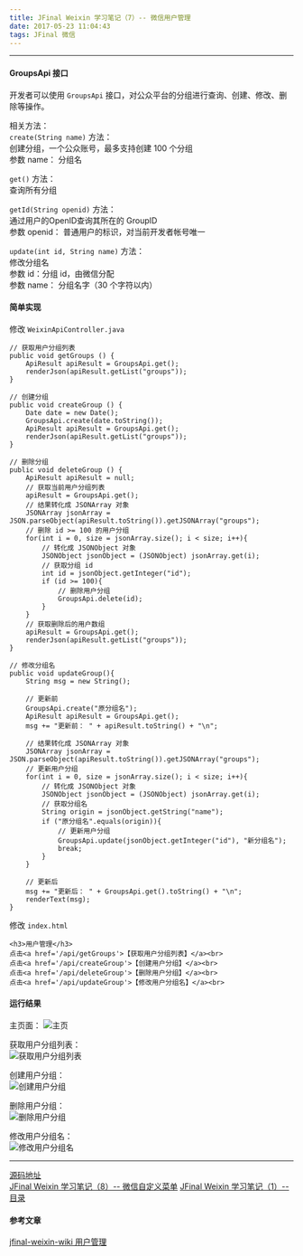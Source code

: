 ```yaml
---
title: JFinal Weixin 学习笔记（7）-- 微信用户管理
date: 2017-05-23 11:04:43
tags: JFinal 微信
---
```


----
#### GroupsApi 接口  

开发者可以使用 `GroupsApi` 接口，对公众平台的分组进行查询、创建、修改、删除等操作。  
  
相关方法：  
`create(String name)` 方法：  
创建分组，一个公众账号，最多支持创建 100 个分组  
参数 name： 分组名  
  
`get()` 方法：  
查询所有分组  
  
`getId(String openid)` 方法：   
通过用户的OpenID查询其所在的 GroupID  
参数 openid： 普通用户的标识，对当前开发者帐号唯一  
  
`update(int id, String name)` 方法：   
修改分组名  
参数 id：分组 id，由微信分配  
参数 name： 分组名字（30 个字符以内）  
  
#### 简单实现  
修改 `WeixinApiController.java`   

	// 获取用户分组列表
	public void getGroups () {
		ApiResult apiResult = GroupsApi.get();
		renderJson(apiResult.getList("groups"));
	}
	
	// 创建分组
	public void createGroup () {
		Date date = new Date();
		GroupsApi.create(date.toString());
		ApiResult apiResult = GroupsApi.get();
		renderJson(apiResult.getList("groups"));
	}
	
	// 删除分组
	public void deleteGroup () {
		ApiResult apiResult = null;
		// 获取当前用户分组列表
		apiResult = GroupsApi.get();
		// 结果转化成 JSONArray 对象
		JSONArray jsonArray = JSON.parseObject(apiResult.toString()).getJSONArray("groups");
		// 删除 id >= 100 的用户分组
		for(int i = 0, size = jsonArray.size(); i < size; i++){
			// 转化成 JSONObject 对象
			JSONObject jsonObject = (JSONObject) jsonArray.get(i);
			// 获取分组 id
			int id = jsonObject.getInteger("id");
			if (id >= 100){
				// 删除用户分组
				GroupsApi.delete(id);
			}
		}
		// 获取删除后的用户数组
		apiResult = GroupsApi.get();
		renderJson(apiResult.getList("groups"));
	}
	
	// 修改分组名
	public void updateGroup(){
		String msg = new String();
		
		// 更新前
		GroupsApi.create("原分组名");
		ApiResult apiResult = GroupsApi.get();
		msg += "更新前： " + apiResult.toString() + "\n";
		
		// 结果转化成 JSONArray 对象
		JSONArray jsonArray = JSON.parseObject(apiResult.toString()).getJSONArray("groups");
		// 更新用户分组
		for(int i = 0, size = jsonArray.size(); i < size; i++){
			// 转化成 JSONObject 对象
			JSONObject jsonObject = (JSONObject) jsonArray.get(i);
			// 获取分组名
			String origin = jsonObject.getString("name");
			if ("原分组名".equals(origin)){
				// 更新用户分组
				GroupsApi.update(jsonObject.getInteger("id"), "新分组名");
				break;
			}
		}
		
		// 更新后
		msg += "更新后： " + GroupsApi.get().toString() + "\n";
		renderText(msg);
	}
  
修改 `index.html` 

	<h3>用户管理</h3>
	点击<a href='/api/getGroups'>【获取用户分组列表】</a><br>
	点击<a href='/api/createGroup'>【创建用户分组】</a><br>
	点击<a href='/api/deleteGroup'>【删除用户分组】</a><br>
	点击<a href='/api/updateGroup'>【修改用户分组名】</a><br>
  
#### 运行结果
  
主页面：
![主页](http://upload-images.jianshu.io/upload_images/5343805-250d7a21f6ea6191.png?imageMogr2/auto-orient/strip%7CimageView2/2/w/1240)  

获取用户分组列表：  
![获取用户分组列表](http://upload-images.jianshu.io/upload_images/5343805-8c170d7c51dac536.png?imageMogr2/auto-orient/strip%7CimageView2/2/w/1240)

创建用户分组：  
![创建用户分组](http://upload-images.jianshu.io/upload_images/5343805-1f12e305ac37050f.png?imageMogr2/auto-orient/strip%7CimageView2/2/w/1240)

删除用户分组：  
![删除用户分组](http://upload-images.jianshu.io/upload_images/5343805-154a6af55b6672cc.png?imageMogr2/auto-orient/strip%7CimageView2/2/w/1240)

修改用户分组名：  
![修改用户分组名](http://upload-images.jianshu.io/upload_images/5343805-4156f14aba45b9df.png?imageMogr2/auto-orient/strip%7CimageView2/2/w/1240)
  
----
[源码地址](http://git.oschina.net/NanCarp/jfinal-weixin-nancarp)  
[JFinal Weixin 学习笔记（8）-- 微信自定义菜单](http://www.jianshu.com/p/0039f943f91d) 
[JFinal Weixin 学习笔记（1）-- 目录](http://www.jianshu.com/p/0ea20e77cf29)  

#### 参考文章  
[jfinal-weixin-wiki 用户管理](http://git.oschina.net/jfinal/jfinal-weixin/wikis/%E7%94%A8%E6%88%B7%E7%AE%A1%E7%90%86)
